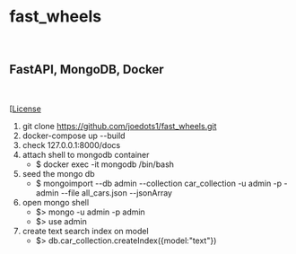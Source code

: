 <h1>fast_wheels</h1>
<br>
<h2>FastAPI, MongoDB, Docker</h2>
<br>

[[License](https://camo.githubusercontent.com/d91ed7ac7abbd5a6102cbe988dd8e9ac21bde0a73d97be7603b891ad08ce3479/68747470733a2f2f696d672e736869656c64732e696f2f62616467652f636f64652532307374796c652d626c61636b2d3030303030302e737667)

1. git clone https://github.com/joedots1/fast_wheels.git
2. docker-compose up --build 
3. check 127.0.0.1:8000/docs 
4. attach shell to mongodb container
    - $ docker exec -it mongodb /bin/bash
5. seed the mongo db
    - $ mongoimport --db admin --collection car_collection -u admin -p - admin --file all_cars.json --jsonArray
6. open mongo shell
    - $> mongo -u admin -p admin
    - $> use admin 
7. create text search index on model 
    - $> db.car_collection.createIndex({model:"text"})

